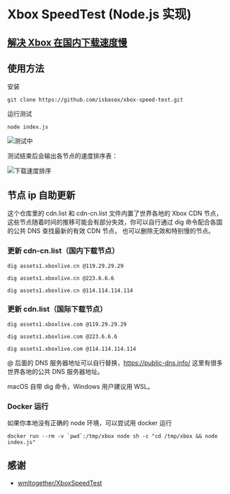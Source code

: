 # Xbox SpeedTest (Node.js 实现)

## [解决 Xbox 在国内下载速度慢](https://baiyun.me/fix-slow-xbox-download-speed)

## 使用方法

安装

```shell
git clone https://github.com/isbasex/xbox-speed-test.git
```

运行测试

```shell
node index.js
```

![测试中](https://i.isbase.me/resource/uPic/20211023022010-A0LGxu.jpg)

测试结束后会输出各节点的速度排序表：

![下载速度排序](https://i.isbase.me/resource/uPic/20211023023740-W58qdL.jpg)

## 节点 ip 自助更新

这个仓库里的 cdn.list 和 cdn-cn.list 文件内置了世界各地的 Xbox CDN 节点，
这些节点随着时间的推移可能会有部分失效，你可以自行通过 dig 命令配合各国的公共 DNS 查找最新的有效 CDN 节点，
也可以删除无效和特别慢的节点。

### 更新 cdn-cn.list（国内下载节点）

```shell
dig assets1.xboxlive.cn @119.29.29.29

dig assets1.xboxlive.cn @223.6.6.6

dig assets1.xboxlive.cn @114.114.114.114
```

### 更新 cdn.list（国际下载节点）

```shell
dig assets1.xboxlive.com @119.29.29.29

dig assets1.xboxlive.com @223.6.6.6

dig assets1.xboxlive.com @114.114.114.114
```

@ 后面的 DNS 服务器地址可以自行替换，https://public-dns.info/ 这里有很多世界各地的公共 DNS 服务器地址。

macOS 自带 dig 命令，Windows 用户建议用 WSL。

### Docker 运行

如果你本地没有正确的 node 环境，可以尝试用 docker 运行

```shell
docker run --rm -v `pwd`:/tmp/xbox node sh -c "cd /tmp/xbox && node index.js"
```

## 感谢

- [wmltogether/XboxSpeedTest](https://github.com/wmltogether/XboxSpeedTest)
